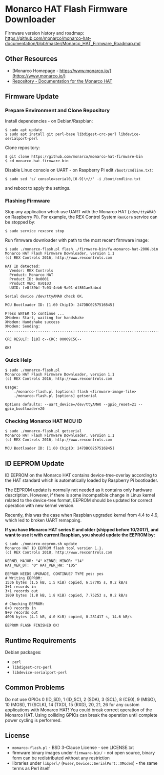 # Monarco HAT Flash Firmware Downloader

Firmware version history and roadmap: <https://github.com/monarco/monarco-hat-documentation/blob/master/Monarco_HAT_Firmware_Roadmap.md>


## Other Resources

* [Monarco Homepage - https://www.monarco.io/](https://www.monarco.io/)
* [Repository - Documentation for the Monarco HAT](https://github.com/monarco/monarco-hat-documentation)


## Firmware Update

### Prepare Environment and Clone Repository

Install dependencies - on Debian/Raspbian:

```
$ sudo apt update
$ sudo apt install git perl-base libdigest-crc-perl libdevice-serialport-perl
```

Clone repository:

```
$ git clone https://github.com/monarco/monarco-hat-firmware-bin
$ cd monarco-hat-firmware-bin
```

Disable Linux console on UART - on Raspberry Pi edit `/boot/cmdline.txt`:

```
$ sudo sed 's/ console=serial0,[0-9]\+//' -i /boot/cmdline.txt
```

and reboot to apply the settings.

### Flashing Firmware

Stop any application which use UART with the Monarco HAT (`/dev/ttyAMA0` on Raspberry Pi).
For example, the REX Control System `RexCore` service can be stopped by:

```
$ sudo service rexcore stop
```

Run firmware downloader with path to the most recent firmware image:

```
$ sudo ./monarco-flash.pl flash ./firmware-bin/fw-monarco-hat-2006.bin
Monarco HAT Flash Firmware Downloader, version 1.1
(c) REX Controls 2016, http://www.rexcontrols.com

HAT ID detected:
  Vendor: REX Controls
  Product: Monarco HAT
  Product ID: 0x0001
  Product VER: 0x0103
  UUID: fe0f39bf-7c03-4eb6-9a91-df861ae5abcd

Serial device /dev/ttyAMA0 check OK.

MCU Bootloader ID: [1.60 ChipID: 247DBC0257516B45]

Press ENTER to continue ...
XModem: Start, waiting for handshake
XModem: Handshake success
XModem: Sending: .................................................................................................................................................................

CRC RESULT: [18] c--CRC: 00009C5C--

OK!
```

### Quick Help

```
$ sudo ./monarco-flash.pl
Monarco HAT Flash Firmware Downloader, version 1.1
(c) REX Controls 2016, http://www.rexcontrols.com

Usage:
    ./monarco-flash.pl [options] flash <firmware-image-file>
    ./monarco-flash.pl [options] getserial

Options defaults: --uart_device=/dev/ttyAMA0 --gpio_reset=21 --gpio_bootloader=20
```

### Checking Monarco HAT MCU ID

```
$ sudo ./monarco-flash.pl getserial
Monarco HAT Flash Firmware Downloader, version 1.1
(c) REX Controls 2016, http://www.rexcontrols.com

MCU Bootloader ID: [1.60 ChipID: 247DBC0257516B45]
```


## ID EEPROM Update

ID EEPROM on the Monarco HAT contains device-tree-overlay according to the HAT standard which is automatically loaded by Raspberry Pi bootloader.

The EEPROM update is normally not needed as it contains only hardware description. However, if there is some incompatible change in Linux kernel related to the device-tree format, EEPROM should be updated for correct operation with new kernel version.

Recently, this was the case when Raspbian upgraded kernel from 4.4 to 4.9, which led to broken UART remapping.

**If you have Monarco HAT series E and older (shipped before 10/2017), and want to use it with current Raspbian, you should update the EEPROM by:**

```
$ sudo ./monarco-eeprom.sh update
Monarco HAT ID EEPROM flash tool version 1.1.
(c) REX Controls 2018, http://www.rexcontrols.com

KERNEL_MAJOR: "4" KERNEL_MINOR: "14"
HAT_VER_DT: "0" HAT_VER_HW: "105"

EEPROM NEEDS UPGRADE, CONTINUE? TYPE yes: yes
# Writing EEPROM:
1536 bytes (1.5 kB, 1.5 KiB) copied, 6.57705 s, 0.2 kB/s
3+1 records in
3+1 records out
1809 bytes (1.8 kB, 1.8 KiB) copied, 7.75253 s, 0.2 kB/s

# Checking EEPROM:
8+0 records in
8+0 records out
4096 bytes (4.1 kB, 4.0 KiB) copied, 0.281417 s, 14.6 kB/s

EEPROM FLASH FINISHED OK!
```


## Runtime Requirements

Debian packages:

* `perl`
* `libdigest-crc-perl`
* `libdevice-serialport-perl`


## Common Problems

Do not use GPIOs 0 (ID_SD), 1 (ID_SC), 2 (SDA), 3 (SCL), 8 (CE0), 9 (MISO), 10 (MOSI), 11 (SCLK), 14 (TXD), 15 (RXD), 20, 21, 26 for any custom applications with Monarco HAT! You could break correct operation of the Monarco HAT. Using colliding GPIOs can break the operation until complete power cycling is performed.  


## License

* `monarco-flash.pl` - BSD 3-Clause License - see LICENSE.txt
* firmware binary images under `firmware-bin/` - not open source, binary form can be redistributed without any restriction
* libraries under `libperl/` (`Fuser`, `Device::SerialPort::XModem`) - the same terms as Perl itself
